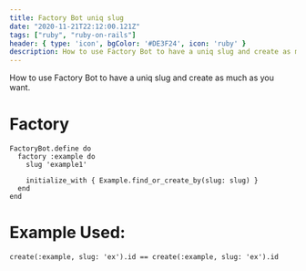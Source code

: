 ```yaml
---
title: Factory Bot uniq slug
date: "2020-11-21T22:12:00.121Z"
tags: ["ruby", "ruby-on-rails"]
header: { type: 'icon', bgColor: '#DE3F24', icon: 'ruby' }
description: How to use Factory Bot to have a uniq slug and create as much as you want.
---
```

How to use Factory Bot to have a uniq slug and create as much as you want.

# Factory
```
FactoryBot.define do
  factory :example do
    slug 'example1'

    initialize_with { Example.find_or_create_by(slug: slug) }
  end
end
```

# Example Used:
```
create(:example, slug: 'ex').id == create(:example, slug: 'ex').id
```

